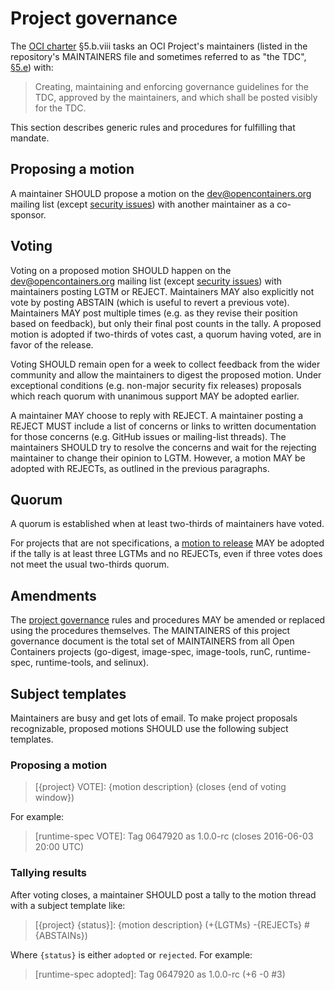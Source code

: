 # Project governance

The [OCI charter][charter] §5.b.viii tasks an OCI Project's maintainers (listed in the repository's MAINTAINERS file and sometimes referred to as "the TDC", [§5.e][charter]) with:

> Creating, maintaining and enforcing governance guidelines for the TDC, approved by the maintainers, and which shall be posted visibly for the TDC.

This section describes generic rules and procedures for fulfilling that mandate.

## Proposing a motion

A maintainer SHOULD propose a motion on the dev@opencontainers.org mailing list (except [security issues](#security-issues)) with another maintainer as a co-sponsor.

## Voting

Voting on a proposed motion SHOULD happen on the dev@opencontainers.org mailing list (except [security issues](#security-issues)) with maintainers posting LGTM or REJECT.
Maintainers MAY also explicitly not vote by posting ABSTAIN (which is useful to revert a previous vote).
Maintainers MAY post multiple times (e.g. as they revise their position based on feedback), but only their final post counts in the tally.
A proposed motion is adopted if two-thirds of votes cast, a quorum having voted, are in favor of the release.

Voting SHOULD remain open for a week to collect feedback from the wider community and allow the maintainers to digest the proposed motion.
Under exceptional conditions (e.g. non-major security fix releases) proposals which reach quorum with unanimous support MAY be adopted earlier.

A maintainer MAY choose to reply with REJECT.
A maintainer posting a REJECT MUST include a list of concerns or links to written documentation for those concerns (e.g. GitHub issues or mailing-list threads).
The maintainers SHOULD try to resolve the concerns and wait for the rejecting maintainer to change their opinion to LGTM.
However, a motion MAY be adopted with REJECTs, as outlined in the previous paragraphs.

## Quorum

A quorum is established when at least two-thirds of maintainers have voted.

For projects that are not specifications, a [motion to release](#release-approval) MAY be adopted if the tally is at least three LGTMs and no REJECTs, even if three votes does not meet the usual two-thirds quorum.

## Amendments

The [project governance](#project-governance) rules and procedures MAY be amended or replaced using the procedures themselves.
The MAINTAINERS of this project governance document is the total set of MAINTAINERS from all Open Containers projects (go-digest, image-spec, image-tools, runC, runtime-spec, runtime-tools, and selinux).

## Subject templates

Maintainers are busy and get lots of email.
To make project proposals recognizable, proposed motions SHOULD use the following subject templates.

### Proposing a motion

> [{project} VOTE]: {motion description} (closes {end of voting window})

For example:

> [runtime-spec VOTE]: Tag 0647920 as 1.0.0-rc (closes 2016-06-03 20:00 UTC)

### Tallying results

After voting closes, a maintainer SHOULD post a tally to the motion thread with a subject template like:

> [{project} {status}]: {motion description} (+{LGTMs} -{REJECTs} #{ABSTAINs})

Where `{status}` is either `adopted` or `rejected`.
For example:

> [runtime-spec adopted]: Tag 0647920 as 1.0.0-rc (+6 -0 #3)

[charter]: https://www.opencontainers.org/about/governance
